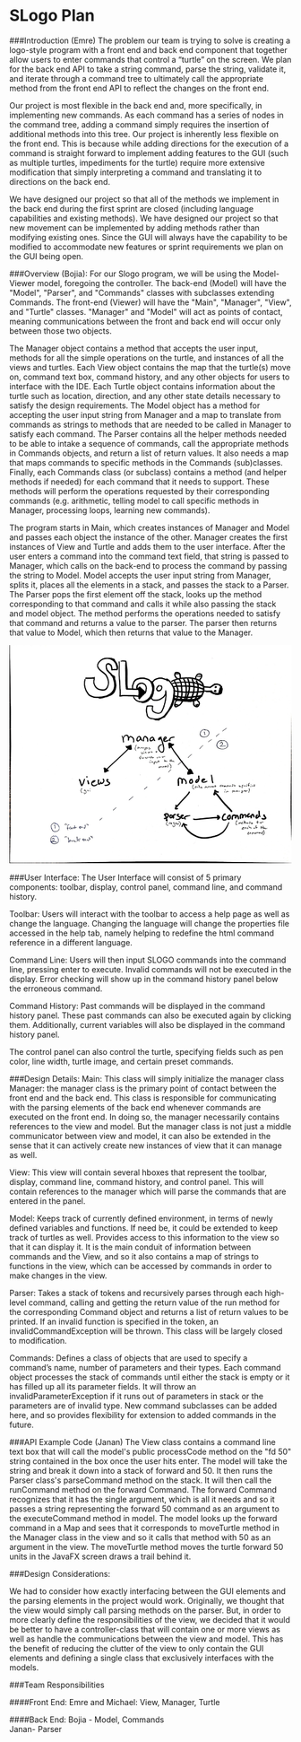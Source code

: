 SLogo Plan
=====

###Introduction (Emre)
The problem our team is trying to solve is creating a logo-style program with a front end and back end component that together allow users to enter commands that control a “turtle” on the screen. We plan for the back end API to take a string command, parse the string, validate it, and iterate through a command tree to ultimately call the appropriate method from the front end API to reflect the changes on the front end.

Our project is most flexible in the back end and, more specifically, in implementing new commands. As each command has a series of nodes in the command tree, adding a command simply requires the insertion of additional methods into this tree. Our project is inherently less flexible on the front end. This is because while adding directions for the execution of a command is straight forward to implement adding features to the GUI (such as multiple turtles, impediments for the turtle) require more extensive modification that simply interpreting a command and translating it to directions on the back end.

We have designed our project so that all of the methods we implement in the back end during the first sprint are closed (including language capabilities and existing methods). We have designed our project so that new movement can be implemented by adding methods rather than modifying existing ones. Since the GUI will always have the capability to be modified to accommodate new features or sprint requirements we plan on the GUI being open.

###Overview (Bojia):
For our Slogo program, we will be using the Model-Viewer model, foregoing the controller. The back-end (Model) will have the "Model", "Parser", and "Commands" classes with subclasses extending Commands. The front-end (Viewer) will have the "Main", "Manager", "View", and "Turtle" classes. "Manager" and "Model" will act as points of contact, meaning communications between the front and back end will occur only between those two objects. 

The Manager object contains a method that accepts the user input, methods for all the simple operations on the turtle, and instances of all the views and turtles. Each View object contains the map that the turtle(s) move on, command text box, command history, and any other objects for users to interface with the IDE. Each Turtle object contains information about the turtle such as location, direction, and any other state details necessary to satisfy the design requirements. The Model object has a method for accepting the user input string from Manager and a map to translate from commands as strings to methods that are needed to be called in Manager to satisfy each command. The Parser contains all the helper methods needed to be able to intake a sequence of commands, call the appropriate methods in Commands objects, and return a list of return values. It also needs a map that maps commands to specific methods in the Commands (sub)classes. Finally, each Commands class (or subclass) contains a method (and helper methods if needed) for each command that it needs to support. These methods will perform the operations requested by their corresponding commands (e.g. arithmetic, telling model to call specific methods in Manager, processing loops, learning new commands).

The program starts in Main, which creates instances of Manager and Model and passes each object the instance of the other. Manager creates the first instances of View and Turtle and adds them to the user interface. After the user enters a command into the command text field, that string is passed to Manager, which calls on the back-end to process the command by passing the string to Model. Model accepts the user input string from Manager, splits it, places all the elements in a stack, and passes the stack to a Parser. The Parser pops the first element off the stack, looks up the method corresponding to that command and calls it while also passing the stack and model object. The method performs the operations needed to satisfy that command and returns a value to the parser. The parser then returns that value to Model, which then returns that value to the Manager.

![alt text](design_drawing.png "Logo Title Text 1")

###User Interface:
The User Interface will consist of 5 primary components: toolbar, display, control panel, command line, and command history.
 
Toolbar: Users will interact with the toolbar to access a help page as well as change the language. Changing the language will change the properties file accessed in the help tab, namely helping to redefine the html command reference in a different language.
 
Command Line: Users will then input SLOGO commands into the command line, pressing enter to execute. Invalid commands will not be executed in the display. Error checking will show up in the command history panel below the erroneous command.
 
Command History: Past commands will be displayed in the command history panel. These past commands can also be executed again by clicking them. Additionally, current variables will also be displayed in the command history panel.
 
The control panel can also control the turtle, specifying fields such as pen color, line width, turtle image, and certain preset commands. 

###Design Details:
Main: This class will simply initialize the manager class
Manager: the manager class is the primary point of contact between the front end and the back end. This class is responsible for communicating with the parsing elements of the back end whenever commands are executed on the front end. In doing so, the manager necessarily contains references to the view and model. But the manager class is not just a middle communicator between view and model, it can also be extended in the sense that it can actively create new instances of view that it can manage as well.

View: This view will contain several hboxes that represent the toolbar, display, command line, command history, and control panel. This will contain references to the manager which will parse the commands that are entered in the panel.

Model: Keeps track of currently defined environment, in terms of newly defined variables and functions. If need be, it could be extended to keep track of turtles as well. Provides access to this information to the view so that it can display it. It is the main conduit of information between commands and the View, and so it also contains a map of strings to functions in the view, which can be accessed by commands in order to make changes in the view. 

Parser: Takes a stack of tokens and recursively parses through each high-level command, calling and getting the return value of the run method for the corresponding Command object and returns a list of return values to be printed. If an invalid function is specified in the token, an invalidCommandException will be thrown. This class will be largely closed to modification.

Commands:  Defines a class of objects that are used to specify a command’s name, number of parameters and their types. Each command object processes the stack of commands until either the stack is empty or it has filled up all its parameter fields. It will throw an invalidParameterException if it runs out of parameters in stack or the parameters are of invalid type. New command subclasses can be added here, and so provides flexibility for extension to added commands in the future.

###API Example Code (Janan)
The View class contains a command line text box that will call the model's public processCode method on the "fd 50" string contained in the box once the user hits enter. The model will take the string and break it down into a stack of forward and 50. It then runs the Parser class's parseCommand method on the stack. It will then call the runCommand method on the forward Command. The forward Command recognizes that it has the single argument, which is all it needs and so it passes a string representing the forward 50 command as an argument to the executeCommand method in model. The model looks up the forward command in a Map and sees that it corresponds to moveTurtle method in the Manager class in the view and so it calls that method with 50 as an argument in the view. The moveTurtle method moves the turtle forward 50 units in the JavaFX screen draws a trail behind it.

###Design Considerations:

We had to consider how exactly interfacing between the GUI elements and the parsing elements in the project would work. Originally, we thought that the view would simply call parsing methods on the parser. But, in order to more clearly define the responsibilities of the view, we decided that it would be better to have a controller-class that will contain one or more views as well as handle the communications between the view and model. This has the benefit of reducing the clutter of the view to only contain the GUI elements and defining a single class that exclusively interfaces with the models.


###Team Responsibilities

####Front End:
Emre and Michael: View, Manager, Turtle

####Back End: 
Bojia - Model, Commands  
Janan- Parser
